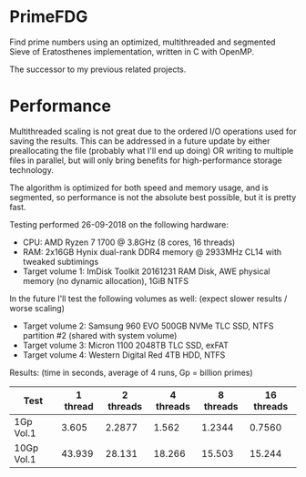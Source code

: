 # PrimeFDG
Find prime numbers using an optimized, multithreaded and segmented Sieve of Eratosthenes implementation, written in C with OpenMP.

The successor to my previous related projects.

# Performance
Multithreaded scaling is not great due to the ordered I/O operations used for saving the results. This can be addressed in a future update by either preallocating the file (probably what I'll end up doing) OR writing to multiple files in parallel, but will only bring benefits for high-performance storage technology.

The algorithm is optimized for both speed and memory usage, and is segmented, so performance is not the absolute best possible, but it is pretty fast.

Testing performed 26-09-2018 on the following hardware:
* CPU: AMD Ryzen 7 1700 @ 3.8GHz (8 cores, 16 threads)
* RAM: 2x16GB Hynix dual-rank DDR4 memory @ 2933MHz CL14 with tweaked subtimings
* Target volume 1: ImDisk Toolkit 20161231 RAM Disk, AWE physical memory (no dynamic allocation), 1GiB NTFS

In the future I'll test the following volumes as well: (expect slower results / worse scaling)
* Target volume 2: Samsung 960 EVO 500GB NVMe TLC SSD, NTFS partition #2 (shared with system volume)
* Target volume 3: Micron 1100 2048TB TLC SSD, exFAT
* Target volume 4: Western Digital Red 4TB HDD, NTFS

Results: (time in seconds, average of 4 runs, Gp = billion primes)

Test | 1 thread | 2 threads | 4 threads | 8 threads | 16 threads
--- | --- | --- | --- | --- | ---
1Gp Vol.1 | 3.605 | 2.2877 | 1.562 | 1.2344 | 0.7560
10Gp Vol.1 | 43.939 | 28.131 | 18.266 | 15.503 | 15.244
